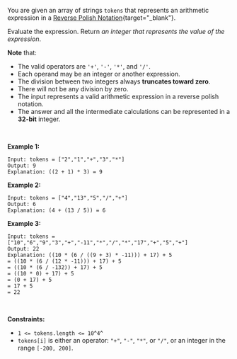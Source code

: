 You are given an array of strings `tokens` that represents an arithmetic
expression in a [Reverse Polish
Notation](http://en.wikipedia.org/wiki/Reverse_Polish_notation){target="_blank"}.

Evaluate the expression. Return *an integer that represents the value of
the expression*.

**Note** that:

-   The valid operators are `'+'`, `'-'`, `'*'`, and `'/'`.
-   Each operand may be an integer or another expression.
-   The division between two integers always **truncates toward zero**.
-   There will not be any division by zero.
-   The input represents a valid arithmetic expression in a reverse
    polish notation.
-   The answer and all the intermediate calculations can be represented
    in a **32-bit** integer.

 

**Example 1:**

    Input: tokens = ["2","1","+","3","*"]
    Output: 9
    Explanation: ((2 + 1) * 3) = 9

**Example 2:**

    Input: tokens = ["4","13","5","/","+"]
    Output: 6
    Explanation: (4 + (13 / 5)) = 6

**Example 3:**

    Input: tokens = ["10","6","9","3","+","-11","*","/","*","17","+","5","+"]
    Output: 22
    Explanation: ((10 * (6 / ((9 + 3) * -11))) + 17) + 5
    = ((10 * (6 / (12 * -11))) + 17) + 5
    = ((10 * (6 / -132)) + 17) + 5
    = ((10 * 0) + 17) + 5
    = (0 + 17) + 5
    = 17 + 5
    = 22

 

**Constraints:**

-   `1 <= tokens.length <= 10`^`4`^
-   `tokens[i]` is either an operator: `"+"`, `"-"`, `"*"`, or `"/"`, or
    an integer in the range `[-200, 200]`.
